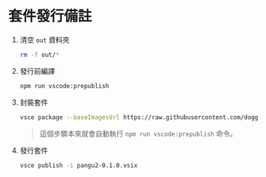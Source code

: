 # 套件發行備註

1. 清空 `out` 資料夾

    ```sh
    rm -f out/*
    ```

2. 發行前編譯

    ```sh
    npm run vscode:prepublish
    ```

3. 封裝套件

    ```sh
    vsce package --baseImagesUrl https://raw.githubusercontent.com/doggy8088/vscode-pangu/main/
    ```

    > 這個步驟本來就會自動執行 `npm run vscode:prepublish` 命令。

4. 發行套件

    ```sh
    vsce publish -i pangu2-0.1.0.vsix
    ```
